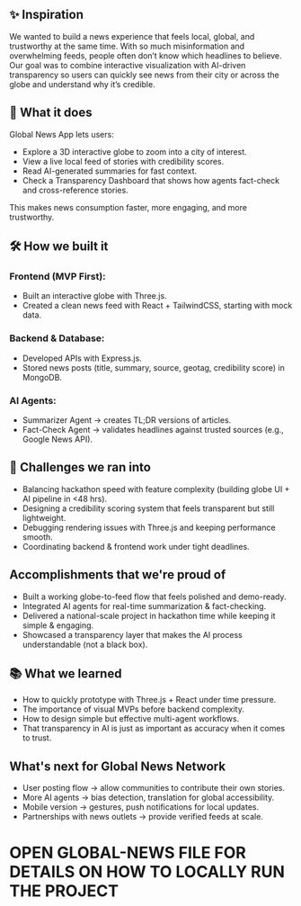 ## ✨ Inspiration

We wanted to build a news experience that feels local, global, and trustworthy at the same time. With so much misinformation and overwhelming feeds, people often don’t know which headlines to believe. Our goal was to combine interactive visualization with AI-driven transparency so users can quickly see news from their city or across the globe and understand why it’s credible.

## 🚀 What it does

Global News App lets users:

  - Explore a 3D interactive globe to zoom into a city of interest.
  - View a live local feed of stories with credibility scores.
  - Read AI-generated summaries for fast context.
  - Check a Transparency Dashboard that shows how agents fact-check and cross-reference stories.

This makes news consumption faster, more engaging, and more trustworthy.

## 🛠️ How we built it

### Frontend (MVP First):

- Built an interactive globe with Three.js.
- Created a clean news feed with React + TailwindCSS, starting with mock data.

### Backend & Database:

- Developed APIs with Express.js.
- Stored news posts (title, summary, source, geotag, credibility score) in MongoDB.

### AI Agents:

- Summarizer Agent → creates TL;DR versions of articles.
- Fact-Check Agent → validates headlines against trusted sources (e.g., Google News API).

## 🧩 Challenges we ran into

- Balancing hackathon speed with feature complexity (building globe UI + AI pipeline in <48 hrs).
- Designing a credibility scoring system that feels transparent but still lightweight.
- Debugging rendering issues with Three.js and keeping performance smooth.
- Coordinating backend & frontend work under tight deadlines.

## Accomplishments that we're proud of

- Built a working globe-to-feed flow that feels polished and demo-ready.
- Integrated AI agents for real-time summarization & fact-checking.
- Delivered a national-scale project in hackathon time while keeping it simple & engaging.
- Showcased a transparency layer that makes the AI process understandable (not a black box).

## 📚 What we learned

- How to quickly prototype with Three.js + React under time pressure.
- The importance of visual MVPs before backend complexity.
- How to design simple but effective multi-agent workflows.
- That transparency in AI is just as important as accuracy when it comes to trust.

## What's next for Global News Network

- User posting flow → allow communities to contribute their own stories.
- More AI agents → bias detection, translation for global accessibility.
- Mobile version → gestures, push notifications for local updates.
- Partnerships with news outlets → provide verified feeds at scale.


# **OPEN GLOBAL-NEWS FILE FOR DETAILS ON HOW TO LOCALLY RUN THE PROJECT**

